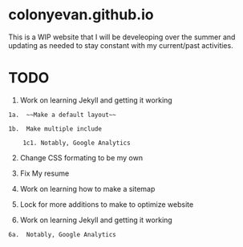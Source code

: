# colonyevan.github.io

This is a WIP website that I will be develeoping over the summer and updating as needed to stay constant with my current/past activities.

# TODO

1.   Work on learning Jekyll and getting it working

    1a.  ~~Make a default layout~~
    
    1b.  Make multiple include
    
        1c1. Notably, Google Analytics
        
2.   Change CSS formating to be my own

3.   Fix My resume

4.   Work on learning how to make a sitemap

5.   Lock for more additions to make to optimize website

6.   Work on learning Jekyll and getting it working

    6a.  Notably, Google Analytics